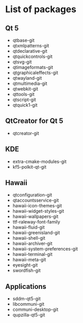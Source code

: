 # List of packages

## Qt 5

* qtbase-git
* qtxmlpatterns-git
* qtdeclarative-git
* qtquickcontrols-git
* qtsvg-git
* qtimageformats-git
* qtgraphicaleffects-git
* qtwayland-git
* qtmultimedia-git
* qtwebkit-git
* qttools-git
* qtscript-git
* qtquick1-git

## QtCreator for Qt 5

* qtcreator-git

## KDE

* extra-cmake-modules-git
* kf5-polkit-qt-git

## Hawaii

* qtconfiguration-git
* qtaccountsservice-git
* hawaii-icon-themes-git
* hawaii-widget-styles-git
* hawaii-wallpapers-git
* ttf-raleway-font-family
* hawaii-fluid-git
* hawaii-greenisland-git
* hawaii-shell-git
* hawaii-archiver-git
* hawaii-system-preferences-git
* hawaii-terminal-git
* hawaii-meta-git
* eyesight-git
* swordfish-git

## Applications

* sddm-qt5-git
* libcommuni-git
* communi-desktop-git
* qupzilla-qt5-git
